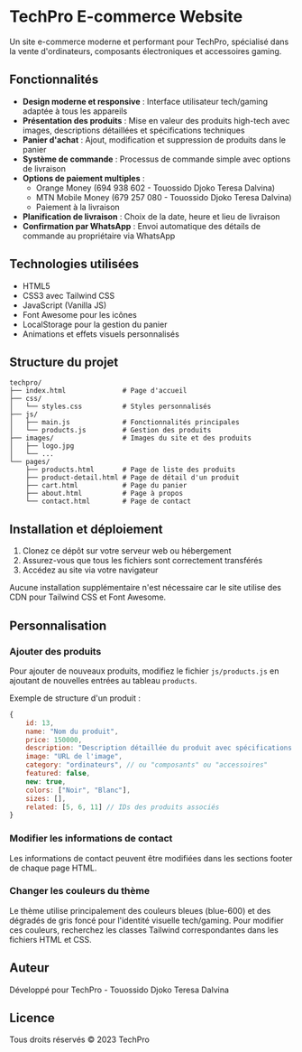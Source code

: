 # TechPro E-commerce Website

Un site e-commerce moderne et performant pour TechPro, spécialisé dans la vente d'ordinateurs, composants électroniques et accessoires gaming.

## Fonctionnalités

- **Design moderne et responsive** : Interface utilisateur tech/gaming adaptée à tous les appareils
- **Présentation des produits** : Mise en valeur des produits high-tech avec images, descriptions détaillées et spécifications techniques
- **Panier d'achat** : Ajout, modification et suppression de produits dans le panier
- **Système de commande** : Processus de commande simple avec options de livraison
- **Options de paiement multiples** : 
  - Orange Money (694 938 602 - Touossido Djoko Teresa Dalvina)
  - MTN Mobile Money (679 257 080 - Touossido Djoko Teresa Dalvina)
  - Paiement à la livraison
- **Planification de livraison** : Choix de la date, heure et lieu de livraison
- **Confirmation par WhatsApp** : Envoi automatique des détails de commande au propriétaire via WhatsApp

## Technologies utilisées

- HTML5
- CSS3 avec Tailwind CSS
- JavaScript (Vanilla JS)
- Font Awesome pour les icônes
- LocalStorage pour la gestion du panier
- Animations et effets visuels personnalisés

## Structure du projet

```
techpro/
├── index.html              # Page d'accueil
├── css/
│   └── styles.css          # Styles personnalisés
├── js/
│   ├── main.js             # Fonctionnalités principales
│   └── products.js         # Gestion des produits
├── images/                 # Images du site et des produits
│   ├── logo.jpg
│   └── ...
└── pages/
    ├── products.html       # Page de liste des produits
    ├── product-detail.html # Page de détail d'un produit
    ├── cart.html           # Page du panier
    ├── about.html          # Page à propos
    └── contact.html        # Page de contact
```

## Installation et déploiement

1. Clonez ce dépôt sur votre serveur web ou hébergement
2. Assurez-vous que tous les fichiers sont correctement transférés
3. Accédez au site via votre navigateur

Aucune installation supplémentaire n'est nécessaire car le site utilise des CDN pour Tailwind CSS et Font Awesome.

## Personnalisation

### Ajouter des produits

Pour ajouter de nouveaux produits, modifiez le fichier `js/products.js` en ajoutant de nouvelles entrées au tableau `products`.

Exemple de structure d'un produit :
```javascript
{
    id: 13,
    name: "Nom du produit",
    price: 150000,
    description: "Description détaillée du produit avec spécifications techniques.",
    image: "URL de l'image",
    category: "ordinateurs", // ou "composants" ou "accessoires"
    featured: false,
    new: true,
    colors: ["Noir", "Blanc"],
    sizes: [],
    related: [5, 6, 11] // IDs des produits associés
}
```

### Modifier les informations de contact

Les informations de contact peuvent être modifiées dans les sections footer de chaque page HTML.

### Changer les couleurs du thème

Le thème utilise principalement des couleurs bleues (blue-600) et des dégradés de gris foncé pour l'identité visuelle tech/gaming. Pour modifier ces couleurs, recherchez les classes Tailwind correspondantes dans les fichiers HTML et CSS.

## Auteur

Développé pour TechPro - Touossido Djoko Teresa Dalvina

## Licence

Tous droits réservés © 2023 TechPro 